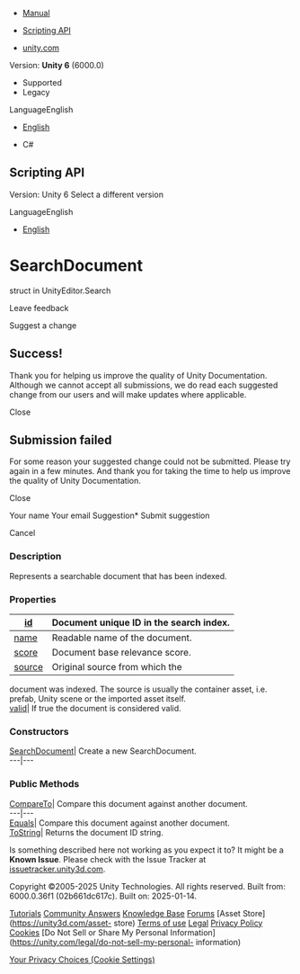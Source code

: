 [ ]()

  * [Manual](../Manual/index.html)
  * [Scripting API](../ScriptReference/index.html)

  * [unity.com](https://unity.com/)

Version: **Unity 6** (6000.0)

  * Supported
  * Legacy

LanguageEnglish

  * [English]()

  * C#

[ ](https://docs.unity3d.com)

## Scripting API

Version: Unity 6 Select a different version

LanguageEnglish

  * [English]()

# SearchDocument

struct in UnityEditor.Search

Leave feedback

Suggest a change

## Success!

Thank you for helping us improve the quality of Unity Documentation. Although
we cannot accept all submissions, we do read each suggested change from our
users and will make updates where applicable.

Close

## Submission failed

For some reason your suggested change could not be submitted. Please <a>try
again</a> in a few minutes. And thank you for taking the time to help us
improve the quality of Unity Documentation.

Close

Your name Your email Suggestion* Submit suggestion

Cancel

[ ]()

### Description

Represents a searchable document that has been indexed.

### Properties

[id](Search.SearchDocument-id.html)| Document unique ID in the search index.  
---|---  
[name](Search.SearchDocument-name.html)| Readable name of the document.  
[score](Search.SearchDocument-score.html)| Document base relevance score.  
[source](Search.SearchDocument-source.html)| Original source from which the
document was indexed. The source is usually the container asset, i.e. prefab,
Unity scene or the imported asset itself.  
[valid](Search.SearchDocument-valid.html)| If true the document is considered
valid.  
  
### Constructors

[SearchDocument](Search.SearchDocument-ctor.html)| Create a new
SearchDocument.  
---|---  
  
### Public Methods

[CompareTo](Search.SearchDocument.CompareTo.html)| Compare this document
against another document.  
---|---  
[Equals](Search.SearchDocument.Equals.html)| Compare this document against
another document.  
[ToString](Search.SearchDocument.ToString.html)| Returns the document ID
string.  
  
Is something described here not working as you expect it to? It might be a
**Known Issue**. Please check with the Issue Tracker at
[issuetracker.unity3d.com](https://issuetracker.unity3d.com).

Copyright ©2005-2025 Unity Technologies. All rights reserved. Built from:
6000.0.36f1 (02b661dc617c). Built on: 2025-01-14.

[Tutorials](https://unity3d.com/learn) [Community
Answers](https://answers.unity3d.com) [Knowledge
Base](https://support.unity3d.com/hc/en-us)
[Forums](https://forum.unity3d.com) [Asset Store](https://unity3d.com/asset-
store) [Terms of use](https://docs.unity3d.com/Manual/TermsOfUse.html)
[Legal](https://unity.com/legal) [Privacy
Policy](https://unity.com/legal/privacy-policy)
[Cookies](https://unity.com/legal/cookie-policy) [Do Not Sell or Share My
Personal Information](https://unity.com/legal/do-not-sell-my-personal-
information)

[Your Privacy Choices (Cookie Settings)](javascript:void\(0\);)

